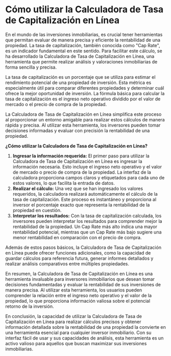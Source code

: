 Cómo utilizar la Calculadora de Tasa de Capitalización en Línea
===============================================================

En el mundo de las inversiones inmobiliarias, es crucial tener herramientas que permitan evaluar de manera precisa y eficiente la rentabilidad de una propiedad. La tasa de capitalización, también conocida como "Cap Rate", es un indicador fundamental en este sentido. Para facilitar este cálculo, se ha desarrollado la Calculadora de Tasa de Capitalización en Línea, una herramienta que permite realizar análisis y valoraciones inmobiliarias de forma sencilla y precisa.

La tasa de capitalización es un porcentaje que se utiliza para estimar el rendimiento potencial de una propiedad de inversión. Esta métrica es especialmente útil para comparar diferentes propiedades y determinar cuál ofrece la mejor oportunidad de inversión. La fórmula básica para calcular la tasa de capitalización es el ingreso neto operativo dividido por el valor de mercado o el precio de compra de la propiedad.

La Calculadora de Tasa de Capitalización en Línea simplifica este proceso al proporcionar un entorno amigable para realizar estos cálculos de manera rápida y precisa. Al utilizar esta herramienta, los inversores pueden tomar decisiones informadas y evaluar con precisión la rentabilidad de una propiedad.

**¿Cómo utilizar la Calculadora de Tasa de Capitalización en Línea?**

1. **Ingresar la información requerida:** El primer paso para utilizar la Calculadora de Tasa de Capitalización en Línea es ingresar la información necesaria. Esto incluye el ingreso neto operativo y el valor de mercado o precio de compra de la propiedad. La interfaz de la calculadora proporciona campos claros y etiquetados para cada uno de estos valores, lo que facilita la entrada de datos.
2. **Realizar el cálculo:** Una vez que se han ingresado los valores requeridos, la calculadora realizará automáticamente el cálculo de la tasa de capitalización. Este proceso es instantáneo y proporciona al inversor el porcentaje exacto que representa la rentabilidad de la propiedad en cuestión.
3. **Interpretar los resultados:** Con la tasa de capitalización calculada, los inversores pueden interpretar los resultados para comprender mejor la rentabilidad de la propiedad. Un Cap Rate más alto indica una mayor rentabilidad potencial, mientras que un Cap Rate más bajo sugiere una menor rentabilidad en comparación con el precio de compra.

Además de estos pasos básicos, la Calculadora de Tasa de Capitalización en Línea puede ofrecer funciones adicionales, como la capacidad de guardar cálculos para referencia futura, generar informes detallados y realizar análisis comparativos entre múltiples propiedades.

En resumen, la Calculadora de Tasa de Capitalización en Línea es una herramienta invaluable para inversores inmobiliarios que desean tomar decisiones fundamentadas y evaluar la rentabilidad de sus inversiones de manera precisa. Al utilizar esta herramienta, los usuarios pueden comprender la relación entre el ingreso neto operativo y el valor de la propiedad, lo que proporciona información valiosa sobre el potencial retorno de la inversión.

En conclusión, la capacidad de utilizar la Calculadora de Tasa de Capitalización en Línea para realizar cálculos precisos y obtener información detallada sobre la rentabilidad de una propiedad la convierte en una herramienta esencial para cualquier inversor inmobiliario. Con su interfaz fácil de usar y sus capacidades de análisis, esta herramienta es un activo valioso para aquellos que buscan maximizar sus inversiones inmobiliarias.